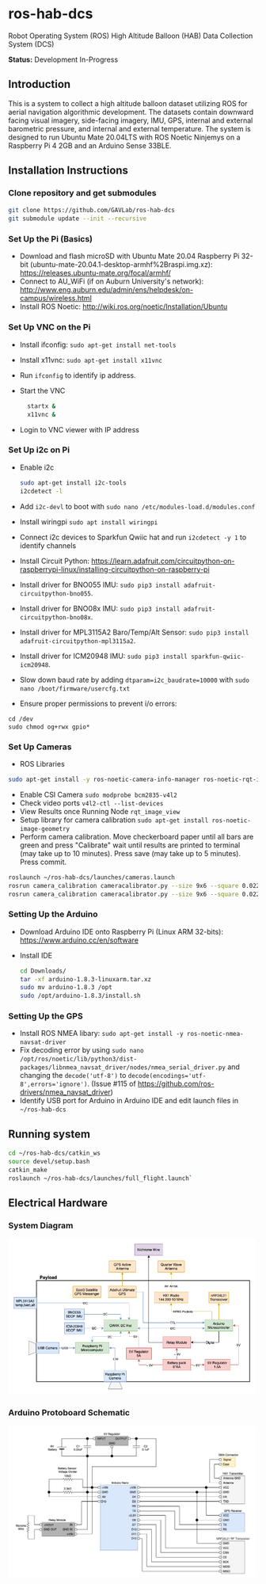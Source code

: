 # ros-hab-dcs

Robot Operating System (ROS) High Altitude Balloon (HAB) Data Collection System (DCS)

**Status:** Development In-Progress

## Introduction

This is a system to collect a high altitude balloon dataset utilizing ROS for aerial navigation algorithmic development.  The datasets contain downward facing visual imagery, side-facing imagery, IMU, GPS, internal and external barometric pressure, and internal and external temperature.  The system is designed to run Ubuntu Mate 20.04LTS with ROS Noetic Ninjemys on a Raspberry Pi 4 2GB and an Arduino Sense 33BLE.

## Installation Instructions

### Clone repository and get submodules

```bash
git clone https://github.com/GAVLab/ros-hab-dcs
git submodule update --init --recursive
```

### Set Up the Pi (Basics)

* Download and flash microSD with Ubuntu Mate 20.04 Raspberry Pi 32-bit (ubuntu-mate-20.04.1-desktop-armhf%2Braspi.img.xz): https://releases.ubuntu-mate.org/focal/armhf/
* Connect to AU_WiFi (if on Auburn University's network): http://www.eng.auburn.edu/admin/ens/helpdesk/on-campus/wireless.html
* Install ROS Noetic: http://wiki.ros.org/noetic/Installation/Ubuntu

### Set Up VNC on the Pi

* Install ifconfig: `sudo apt-get install net-tools`
* Install x11vnc: `sudo apt-get install x11vnc`
* Run `ifconfig` to identify ip address.
* Start the VNC

  ```bash
    startx &
    x11vnc &
  ```

* Login to VNC viewer with IP address
  
### Set Up i2c on Pi

* Enable i2c
  
  ```bash
  sudo apt-get install i2c-tools
  i2cdetect -l
  ```

* Add `i2c-devl` to boot with `sudo nano /etc/modules-load.d/modules.conf`
* Install wiringpi `sudo apt install wiringpi`
* Connect i2c devices to Sparkfun Qwiic hat and run `i2cdetect -y 1` to identify channels
* Install Circuit Python: https://learn.adafruit.com/circuitpython-on-raspberrypi-linux/installing-circuitpython-on-raspberry-pi
* Install driver for BNO055 IMU: `sudo pip3 install adafruit-circuitpython-bno055`.
* Install driver for BNO08x IMU: `sudo pip3 install adafruit-circuitpython-bno08x`.
* Install driver for MPL3115A2 Baro/Temp/Alt Sensor: `sudo pip3 install adafruit-circuitpython-mpl3115a2`.
* Install driver for ICM20948 IMU: `sudo pip3 install sparkfun-qwiic-icm20948`.
* Slow down baud rate by adding `dtparam=i2c_baudrate=10000` with `sudo nano /boot/firmware/usercfg.txt`
* Ensure proper permissions to prevent i/o errors: 

```
cd /dev
sudo chmod og+rwx gpio*
```

### Set Up Cameras

* ROS Libraries

```bash
sudo apt-get install -y ros-noetic-camera-info-manager ros-noetic-rqt-image-view ros-noetic-compressed-image-transport ros-noetic-dynamic-reconfigure
```

* Enable CSI Camera
  ```sudo modprobe bcm2835-v4l2```
* Check video ports
  ```v4l2-ctl --list-devices```
* View Results once Running Node
```rqt_image_view```
* Setup library for camera calibration
```sudo apt-get install ros-noetic-image-geometry```
* Perform camera calibration. Move checkerboard paper until all bars are green and press "Calibrate" wait until results are printed to terminal (may take up to 10 minutes).  Press save (may take up to 5 minutes).  Press commit.

```bash
roslaunch ~/ros-hab-dcs/launches/cameras.launch
rosrun camera_calibration cameracalibrator.py --size 9x6 --square 0.022 image:=/side_cam/image_raw camera:=/side_cam
rosrun camera_calibration cameracalibrator.py --size 9x6 --square 0.022 image:=/down_cam/image_raw camera:=/down_cam
```

### Setting Up the Arduino

* Download Arduino IDE onto Raspberry Pi (Linux ARM 32-bits): https://www.arduino.cc/en/software
* Install IDE

  ```bash
  cd Downloads/
  tar -xf arduino-1.8.3-linuxarm.tar.xz
  sudo mv arduino-1.8.3 /opt
  sudo /opt/arduino-1.8.3/install.sh
  ```
  
### Setting Up the GPS

* Install ROS NMEA libary: `sudo apt-get install -y ros-noetic-nmea-navsat-driver`
* Fix decoding error by using `sudo nano /opt/ros/noetic/lib/python3/dist-packages/libnmea_navsat_driver/nodes/nmea_serial_driver.py` and changing the `decode('utf-8')` to `decode(encodings='utf-8',errors='ignore')`. (Issue #115 of https://github.com/ros-drivers/nmea_navsat_driver)
* Identify USB port for Arduino in Arduino IDE and edit launch files in `~/ros-hab-dcs`

## Running system

```bash
cd ~/ros-hab-dcs/catkin_ws
source devel/setup.bash
catkin_make
roslaunch ~/ros-hab-dcs/launches/full_flight.launch`
```

## Electrical Hardware

### System Diagram

<img src="diagrams/system_diagram.png"
     style="width:500px;" />

### Arduino Protoboard Schematic

<img src="diagrams/arduino_pinout_diagram.png"
     style="width:500px;" />
